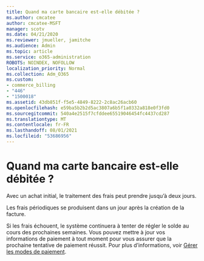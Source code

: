 ```yaml
---
title: Quand ma carte bancaire est-elle débitée ?
ms.author: cmcatee
author: cmcatee-MSFT
manager: scotv
ms.date: 04/21/2020
ms.reviewer: jmueller, jamitche
ms.audience: Admin
ms.topic: article
ms.service: o365-administration
ROBOTS: NOINDEX, NOFOLLOW
localization_priority: Normal
ms.collection: Adm_O365
ms.custom:
- commerce_billing
- "446"
- "1500018"
ms.assetid: 43db851f-f5e5-4849-8222-2c8ac26acb60
ms.openlocfilehash: e59ba5b2b2d5ac3807a6b5f1a0332a818e0f3fd0
ms.sourcegitcommit: 540a4e2515f7cfddee65519046454fc4437cd287
ms.translationtype: MT
ms.contentlocale: fr-FR
ms.lasthandoff: 08/01/2021
ms.locfileid: "53686956"
---
```

# <a name="when-is-my-credit-card-charged"></a>Quand ma carte bancaire est-elle débitée ?

Avec un achat initial, le traitement des frais peut prendre jusqu’à deux jours.
  
Les frais périodiques se produisent dans un jour après la création de la facture.
  
Si les frais échouent, le système continuera à tenter de régler le solde au cours des prochaines semaines. Vous pouvez mettre à jour vos informations de paiement à tout moment pour vous assurer que la prochaine tentative de paiement réussit. Pour plus d’informations, voir [Gérer les modes de paiement](/microsoft-365/commerce/billing-and-payments/manage-payment-methods).